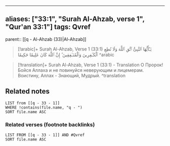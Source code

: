 
---
aliases: ["33:1", "Surah Al-Ahzab, verse 1", "Qur'an 33:1"]
tags: Qvref
---

parent:: [[q - Al-Ahzab (33)|Al-Ahzab]]

> [!arabic]+ Surah Al-Ahzab, Verse 1 (33:1)
> <span class="quran-arabic"> يَـٰٓأَيُّهَا ٱلنَّبِىُّ ٱتَّقِ ٱللَّهَ وَلَا تُطِعِ ٱلْكَـٰفِرِينَ وَٱلْمُنَـٰفِقِينَ ۗ إِنَّ ٱللَّهَ كَانَ عَلِيمًا حَكِيمًا</span>
^arabic

> [!translation]+ Surah Al-Ahzab, Verse 1 (33:1) - Translation
> О Пророк! Бойся Аллаха и не повинуйся неверующим и лицемерам. Воистину, Аллах - Знающий, Мудрый.
^translation



## Related notes
```dataview
LIST from [[q - 33 - 1]]
WHERE !contains(file.name, "q - ")
SORT file.name ASC
```

### Related verses (footnote backlinks)
```dataview
LIST FROM [[q - 33 - 1]] AND #Qvref
SORT file.name ASC
```

